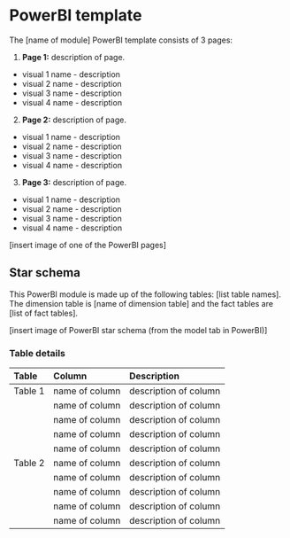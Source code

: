 # PowerBI template

The [name of module] PowerBI template consists of 3 pages:
1. **Page 1:** description of page.
- visual 1 name - description 
- visual 2 name - description 
- visual 3 name - description
- visual 4 name - description

2. **Page 2:** description of page.
- visual 1 name - description 
- visual 2 name - description 
- visual 3 name - description
- visual 4 name - description

3. **Page 3:** description of page.
- visual 1 name - description 
- visual 2 name - description 
- visual 3 name - description
- visual 4 name - description

[insert image of one of the PowerBI pages]

## Star schema
This PowerBI module is made up of the following tables: [list table names]. The dimension table is [name of dimension table] and the fact tables are [list of fact tables].

[insert image of PowerBI star schema (from the model tab in PowerBI)]

### Table details
| Table | Column   | Description   |
| :------------- | :---------- | :----------- |
| Table 1 | name of column | description of column |
| | name of column | description of column |
| | name of column | description of column |
| | name of column | description of column |
| | name of column | description of column |
| Table 2 | name of column | description of column |
| | name of column | description of column |
| | name of column | description of column |
| | name of column | description of column |
| | name of column | description of column |
